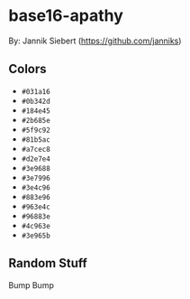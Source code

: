 # base16-apathy

By: Jannik Siebert (https://github.com/janniks)

## Colors

* `#031a16`
* `#0b342d`
* `#184e45`
* `#2b685e`
* `#5f9c92`
* `#81b5ac`
* `#a7cec8`
* `#d2e7e4`
* `#3e9688`
* `#3e7996`
* `#3e4c96`
* `#883e96`
* `#963e4c`
* `#96883e`
* `#4c963e`
* `#3e965b`

## Random Stuff

Bump
Bump
